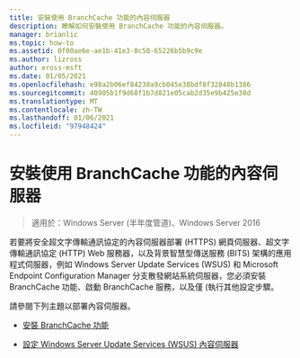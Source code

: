 ```yaml
---
title: 安裝使用 BranchCache 功能的內容伺服器
description: 瞭解如何安裝使用 BranchCache 功能的內容伺服器。
manager: brianlic
ms.topic: how-to
ms.assetid: 0f00ae6e-ae1b-41e3-8c50-65226b5b9c9e
ms.author: lizross
author: eross-msft
ms.date: 01/05/2021
ms.openlocfilehash: e98a2b06ef84238a9cb045e38bdf8f32848b1386
ms.sourcegitcommit: 40905b1f9d68f1b7d821e05cab2d35e9b425e38d
ms.translationtype: MT
ms.contentlocale: zh-TW
ms.lasthandoff: 01/06/2021
ms.locfileid: "97948424"
---
```

# <a name="install-content-servers-that-use-the-branchcache-feature"></a>安裝使用 BranchCache 功能的內容伺服器

>適用於：Windows Server (半年度管道)、Windows Server 2016

若要將安全超文字傳輸通訊協定的內容伺服器部署 (HTTPS) 網頁伺服器、超文字傳輸通訊協定 (HTTP) Web 服務器，以及背景智慧型傳送服務 (BITS) 架構的應用程式伺服器，例如 Windows Server Update Services (WSUS) 和 Microsoft Endpoint Configuration Manager 分支散發網站系統伺服器，您必須安裝 BranchCache 功能、啟動 BranchCache 服務，以及僅 (執行其他設定步驟。

請參閱下列主題以部署內容伺服器。

-   [安裝 BranchCache 功能](Install-the-BranchCache-Feature.md)

-   [設定 Windows Server Update Services &#40;WSUS&#41; 內容伺服器](configure-wsus-content-servers.md)



